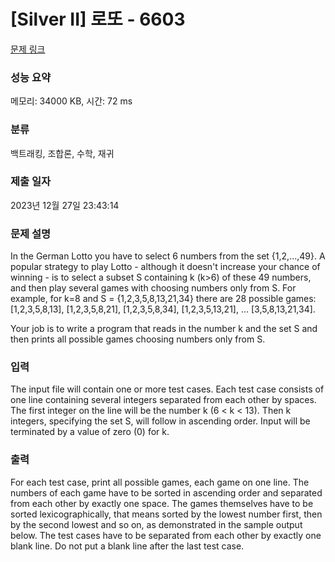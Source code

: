 # [Silver II] 로또 - 6603 

[문제 링크](https://www.acmicpc.net/problem/6603) 

### 성능 요약

메모리: 34000 KB, 시간: 72 ms

### 분류

백트래킹, 조합론, 수학, 재귀

### 제출 일자

2023년 12월 27일 23:43:14

### 문제 설명

<p>In the German Lotto you have to select 6 numbers from the set {1,2,...,49}. A popular strategy to play Lotto - although it doesn't increase your chance of winning - is to select a subset S containing k (k>6) of these 49 numbers, and then play several games with choosing numbers only from S. For example, for k=8 and S = {1,2,3,5,8,13,21,34} there are 28 possible games: [1,2,3,5,8,13], [1,2,3,5,8,21], [1,2,3,5,8,34], [1,2,3,5,13,21], ... [3,5,8,13,21,34].</p>

<p>Your job is to write a program that reads in the number k and the set S and then prints all possible games choosing numbers only from S.</p>

### 입력 

 <p>The input file will contain one or more test cases. Each test case consists of one line containing several integers separated from each other by spaces. The first integer on the line will be the number k (6 < k < 13). Then k integers, specifying the set S, will follow in ascending order. Input will be terminated by a value of zero (0) for k.</p>

<p> </p>

### 출력 

 <p>For each test case, print all possible games, each game on one line. The numbers of each game have to be sorted in ascending order and separated from each other by exactly one space. The games themselves have to be sorted lexicographically, that means sorted by the lowest number first, then by the second lowest and so on, as demonstrated in the sample output below. The test cases have to be separated from each other by exactly one blank line. Do not put a blank line after the last test case.</p>

<p> </p>

